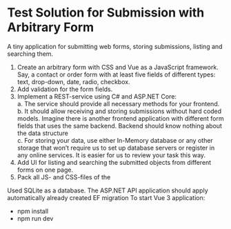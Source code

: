 # Test Solution for Submission with Arbitrary Form
A tiny application for submitting web forms, storing submissions, listing and searching them.
1. Create an arbitrary form with CSS and Vue as a JavaScript framework. Say, a contact or order
form with at least five fields of different types: text, drop-down, date, radio, checkbox.
2. Add validation for the form fields.
3. Implement a REST-service using C# and ASP.NET Core: </br>
a. The service should provide all necessary methods for your frontend. </br>
b. It should allow receiving and storing submissions without hard coded models. Imagine
there is another frontend application with different form fields that uses the same
backend. Backend should know nothing about the data structure </br>
c. For storing your data, use either In-Memory database or any other storage that won’t
require us to set up database servers or register in any online services. It is easier for us
to review your task this way.
4. Add UI for listing and searching the submitted objects from different forms on one page.
5. Pack all JS- and CSS-files of the

Used SQLite as a database. The ASP.NET API application should apply automatically already created EF migration
To start Vue 3 application:
- npm install
- npm run dev
